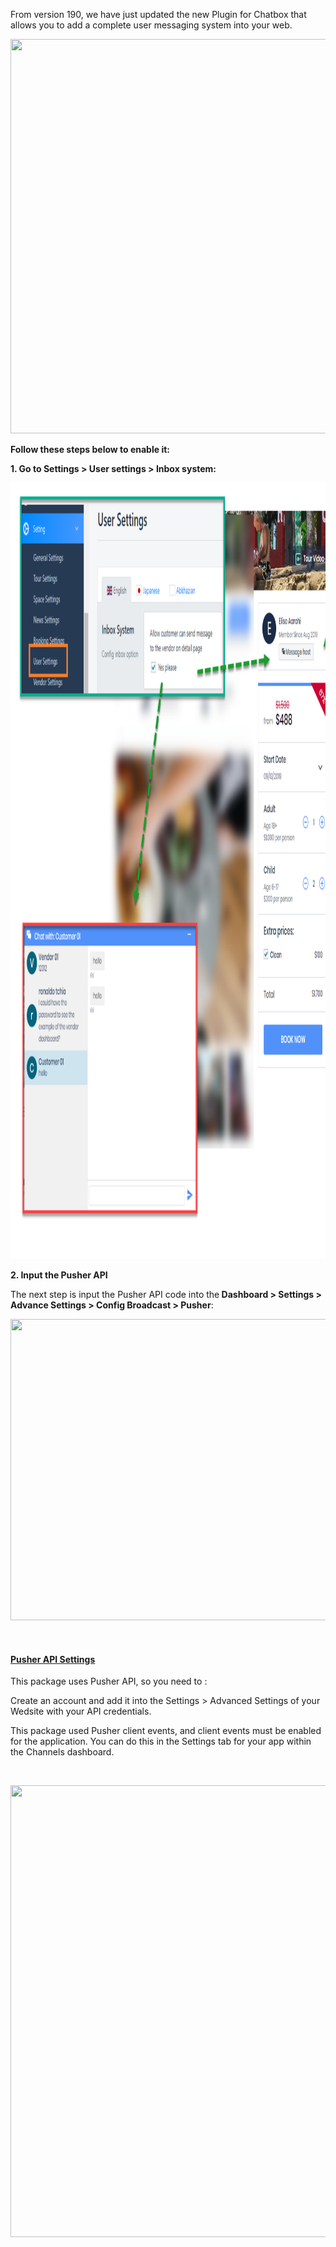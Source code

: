 <p>From version 190, we have just updated the new Plugin for Chatbox that allows you to add a complete user messaging system into your web.</p>
<p><img src="/assets/images/80b4e9594d0461baa310e177f99ecda3.png" alt="" width="1322" height="631" /></p>
<p><strong>Follow these steps below to enable it:&nbsp;</strong></p>
<p><strong>1. Go to Settings &gt; User settings &gt; Inbox system:</strong></p>
<p><img src="/assets/images/0f3aeeabde97df7ca837d63d328da057.png" alt="" width="1142" height="1242" /></p>
<p><strong>2. Input the Pusher API</strong></p>
<p>The next step is input the Pusher API code into the<strong> Dashboard &gt; Settings &gt; Advance Settings &gt; Config Broadcast &gt; Pusher</strong>:</p>
<p><img src="/assets/images/c42337a734ed9efdf5252a72f3b059e4.png" alt="" width="991" height="482" /></p>
<p>&nbsp;</p>
<h4 id="pusher"><a href="https://pusher.com/">Pusher API Settings</a></h4>
<p>This package uses Pusher API, so you need to :</p>
<p>Create an account and add it into the Settings &gt; Advanced Settings of your Wedsite with your API credentials.</p>
<p>This package used Pusher client events, and client events must be enabled for the application. You can do this in the Settings tab for your app within the Channels dashboard.</p>
<p>&nbsp;</p>
<p><img src="/assets/images/88d44f8b844f342f9db354ac4b6bd58b.png" alt="" width="1427" height="723" /></p>